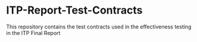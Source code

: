 # ITP-Report-Test-Contracts
This repository contains the test contracts used in the effectiveness testing in the ITP Final Report
